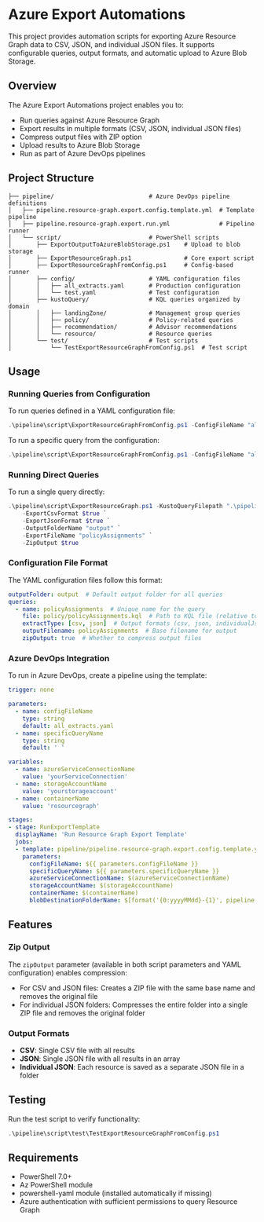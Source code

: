 # Azure Export Automations

This project provides automation scripts for exporting Azure Resource Graph data to CSV, JSON, and individual JSON files. It supports configurable queries, output formats, and automatic upload to Azure Blob Storage.

## Overview

The Azure Export Automations project enables you to:

- Run queries against Azure Resource Graph
- Export results in multiple formats (CSV, JSON, individual JSON files)
- Compress output files with ZIP option
- Upload results to Azure Blob Storage
- Run as part of Azure DevOps pipelines

## Project Structure

```
├── pipeline/                           # Azure DevOps pipeline definitions
│   ├── pipeline.resource-graph.export.config.template.yml  # Template pipeline
│   ├── pipeline.resource-graph.export.run.yml              # Pipeline runner
│   └── script/                         # PowerShell scripts
│       ├── ExportOutputToAzureBlobStorage.ps1    # Upload to blob storage
│       ├── ExportResourceGraph.ps1               # Core export script
│       ├── ExportResourceGraphFromConfig.ps1     # Config-based runner
│       ├── config/                     # YAML configuration files
│       │   ├── all_extracts.yaml       # Production configuration
│       │   └── test.yaml               # Test configuration
│       ├── kustoQuery/                 # KQL queries organized by domain
│       │   ├── landingZone/            # Management group queries
│       │   ├── policy/                 # Policy-related queries
│       │   ├── recommendation/         # Advisor recommendations
│       │   └── resource/               # Resource queries
│       └── test/                       # Test scripts
│           └── TestExportResourceGraphFromConfig.ps1  # Test script
```

## Usage

### Running Queries from Configuration

To run queries defined in a YAML configuration file:

```powershell
.\pipeline\script\ExportResourceGraphFromConfig.ps1 -ConfigFileName "all_extracts.yaml"
```

To run a specific query from the configuration:

```powershell
.\pipeline\script\ExportResourceGraphFromConfig.ps1 -ConfigFileName "all_extracts.yaml" -QueryName "policyAssignments"
```

### Running Direct Queries

To run a single query directly:

```powershell
.\pipeline\script\ExportResourceGraph.ps1 -KustoQueryFilepath ".\pipeline\script\kustoQuery\policy\policyAssignments.kql" `
    -ExportCsvFormat $true `
    -ExportJsonFormat $true `
    -OutputFolderName "output" `
    -ExportFileName "policyAssignments" `
    -ZipOutput $true
```

### Configuration File Format

The YAML configuration files follow this format:

```yaml
outputFolder: output  # Default output folder for all queries
queries:
  - name: policyAssignments  # Unique name for the query
    file: policy/policyAssignments.kql  # Path to KQL file (relative to kustoQuery folder)
    extractType: [csv, json]  # Output formats (csv, json, individualJson)
    outputFilename: policyAssignments  # Base filename for output
    zipOutput: true  # Whether to compress output files
```

### Azure DevOps Integration

To run in Azure DevOps, create a pipeline using the template:

```yaml
trigger: none

parameters:
  - name: configFileName
    type: string
    default: all_extracts.yaml
  - name: specificQueryName
    type: string
    default: ' '

variables:
  - name: azureServiceConnectionName
    value: 'yourServiceConnection'
  - name: storageAccountName
    value: 'yourstorageaccount'
  - name: containerName
    value: 'resourcegraph'

stages:
- stage: RunExportTemplate
  displayName: 'Run Resource Graph Export Template'
  jobs:
  - template: pipeline/pipeline.resource-graph.export.config.template.yml
    parameters:
      configFileName: ${{ parameters.configFileName }}
      specificQueryName: ${{ parameters.specificQueryName }}
      azureServiceConnectionName: $(azureServiceConnectionName)
      storageAccountName: $(storageAccountName)
      containerName: $(containerName)
      blobDestinationFolderName: $[format('{0:yyyyMMdd}-{1}', pipeline.startTime, variables['Build.BuildId'])]
```

## Features

### Zip Output

The `zipOutput` parameter (available in both script parameters and YAML configuration) enables compression:

- For CSV and JSON files: Creates a ZIP file with the same base name and removes the original file
- For individual JSON folders: Compresses the entire folder into a single ZIP file and removes the original folder

### Output Formats

- **CSV**: Single CSV file with all results
- **JSON**: Single JSON file with all results in an array
- **Individual JSON**: Each resource is saved as a separate JSON file in a folder

## Testing

Run the test script to verify functionality:

```powershell
.\pipeline\script\test\TestExportResourceGraphFromConfig.ps1
```

## Requirements

- PowerShell 7.0+
- Az PowerShell module
- powershell-yaml module (installed automatically if missing)
- Azure authentication with sufficient permissions to query Resource Graph